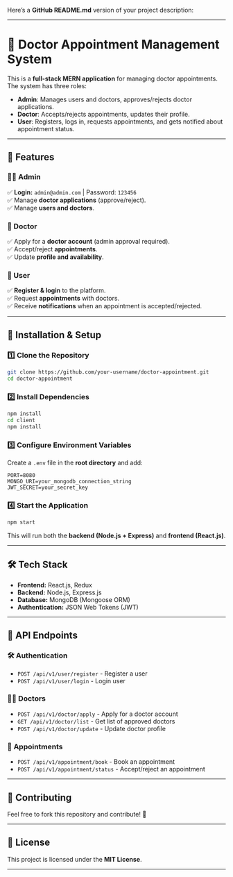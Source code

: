 Here’s a **GitHub README.md** version of your project description:  

---

# 🏥 Doctor Appointment Management System  

This is a **full-stack MERN application** for managing doctor appointments. The system has three roles:  
- **Admin**: Manages users and doctors, approves/rejects doctor applications.  
- **Doctor**: Accepts/rejects appointments, updates their profile.  
- **User**: Registers, logs in, requests appointments, and gets notified about appointment status.  

---

## 🚀 Features  
### 👨‍💼 Admin  
✅ **Login:** `admin@admin.com` | Password: `123456`  
✅ Manage **doctor applications** (approve/reject).  
✅ Manage **users and doctors**.  

### 🏥 Doctor  
✅ Apply for a **doctor account** (admin approval required).  
✅ Accept/reject **appointments**.  
✅ Update **profile and availability**.  

### 👤 User  
✅ **Register & login** to the platform.  
✅ Request **appointments** with doctors.  
✅ Receive **notifications** when an appointment is accepted/rejected.  

---

## 📌 Installation & Setup  

### 1️⃣ Clone the Repository  
```sh
git clone https://github.com/your-username/doctor-appointment.git
cd doctor-appointment
```

### 2️⃣ Install Dependencies  
```sh
npm install
cd client
npm install
```

### 3️⃣ Configure Environment Variables  
Create a `.env` file in the **root directory** and add:  
```
PORT=8080
MONGO_URI=your_mongodb_connection_string
JWT_SECRET=your_secret_key
```

### 4️⃣ Start the Application  
```sh
npm start
```
This will run both the **backend (Node.js + Express)** and **frontend (React.js)**.

---

## 🛠️ Tech Stack  
- **Frontend:** React.js, Redux  
- **Backend:** Node.js, Express.js  
- **Database:** MongoDB (Mongoose ORM)  
- **Authentication:** JSON Web Tokens (JWT)  

---

## 📜 API Endpoints  
### 🛠 **Authentication**  
- `POST /api/v1/user/register` - Register a user  
- `POST /api/v1/user/login` - Login user  

### 👨‍⚕️ **Doctors**  
- `POST /api/v1/doctor/apply` - Apply for a doctor account  
- `GET /api/v1/doctor/list` - Get list of approved doctors  
- `POST /api/v1/doctor/update` - Update doctor profile  

### 📅 **Appointments**  
- `POST /api/v1/appointment/book` - Book an appointment  
- `POST /api/v1/appointment/status` - Accept/reject an appointment  

---

## 👥 Contributing  
Feel free to fork this repository and contribute! 🚀  

---

## 🔗 License  
This project is licensed under the **MIT License**.  

---

